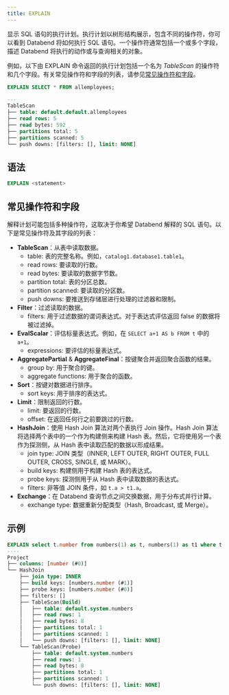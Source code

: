 ```yaml
---
title: EXPLAIN
---
```


显示 SQL 语句的执行计划。执行计划以树形结构展示，包含不同的操作符，你可以看到 Databend 将如何执行 SQL 语句。一个操作符通常包括一个或多个字段，描述 Databend 将执行的动作或与查询相关的对象。

例如，以下由 EXPLAIN 命令返回的执行计划包括一个名为 *TableScan* 的操作符和几个字段。有关常见操作符和字段的列表，请参见[常见操作符和字段](#common-operators-and-fields)。

```sql
EXPLAIN SELECT * FROM allemployees;

---
TableScan
├── table: default.default.allemployees
├── read rows: 5
├── read bytes: 592
├── partitions total: 5
├── partitions scanned: 5
└── push downs: [filters: [], limit: NONE]
```

## 语法

```sql
EXPLAIN <statement>
```

## 常见操作符和字段

解释计划可能包括多种操作符，这取决于你希望 Databend 解释的 SQL 语句。以下是常见操作符及其字段的列表：

* **TableScan**：从表中读取数据。
    - table: 表的完整名称。例如，`catalog1.database1.table1`。
    - read rows: 要读取的行数。
    - read bytes: 要读取的数据字节数。
    - partition total: 表的分区总数。
    - partition scanned: 要读取的分区数。
    - push downs: 要推送到存储层进行处理的过滤器和限制。
* **Filter**：过滤读取的数据。
    - filters: 用于过滤数据的谓词表达式。对于表达式评估返回 false 的数据将被过滤掉。
* **EvalScalar**：评估标量表达式。例如，在 `SELECT a+1 AS b FROM t` 中的 `a+1`。
    - expressions: 要评估的标量表达式。
* **AggregatePartial** & **AggregateFinal**：按键聚合并返回聚合函数的结果。
    - group by: 用于聚合的键。
    - aggregate functions: 用于聚合的函数。
* **Sort**：按键对数据进行排序。
    - sort keys: 用于排序的表达式。
* **Limit**：限制返回的行数。
    - limit: 要返回的行数。
    - offset: 在返回任何行之前要跳过的行数。
* **HashJoin**：使用 Hash Join 算法对两个表执行 Join 操作。Hash Join 算法将选择两个表中的一个作为构建侧来构建 Hash 表。然后，它将使用另一个表作为探测侧，从 Hash 表中读取匹配的数据以形成结果。
    - join type: JOIN 类型（INNER, LEFT OUTER, RIGHT OUTER, FULL OUTER, CROSS, SINGLE, 或 MARK）。
    - build keys: 构建侧用于构建 Hash 表的表达式。
    - probe keys: 探测侧用于从 Hash 表中读取数据的表达式。
    - filters: 非等值 JOIN 条件，如 `t.a > t1.a`。
* **Exchange**：在 Databend 查询节点之间交换数据，用于分布式并行计算。
    - exchange type: 数据重新分配类型（Hash, Broadcast, 或 Merge）。

## 示例

```sql
EXPLAIN select t.number from numbers(1) as t, numbers(1) as t1 where t.number = t1.number;
----
Project
├── columns: [number (#0)]
└── HashJoin
    ├── join type: INNER
    ├── build keys: [numbers.number (#1)]
    ├── probe keys: [numbers.number (#0)]
    ├── filters: []
    ├── TableScan(Build)
    │   ├── table: default.system.numbers
    │   ├── read rows: 1
    │   ├── read bytes: 8
    │   ├── partitions total: 1
    │   ├── partitions scanned: 1
    │   └── push downs: [filters: [], limit: NONE]
    └── TableScan(Probe)
        ├── table: default.system.numbers
        ├── read rows: 1
        ├── read bytes: 8
        ├── partitions total: 1
        ├── partitions scanned: 1
        └── push downs: [filters: [], limit: NONE]
```